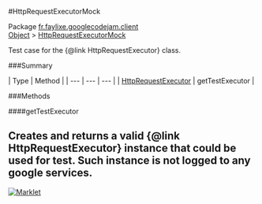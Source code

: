 #HttpRequestExecutorMock

Package [fr.faylixe.googlecodejam.client](README.md)<br>
[Object](../../../java/langObject.md) > [HttpRequestExecutorMock](HttpRequestExecutorMock.md)

Test case for the {@link HttpRequestExecutor} class.

###Summary


| Type | Method |
| --- | --- | --- |
| [HttpRequestExecutor](/executorHttpRequestExecutor.md) | getTestExecutor |

###Methods

####getTestExecutor


Creates and returns a valid {@link HttpRequestExecutor}
 instance that could be used for test. Such instance is not
 logged to any google services.
---
[![Marklet](https://img.shields.io/badge/Generated%20by-Marklet-green.svg)](https://github.com/Faylixe/marklet)